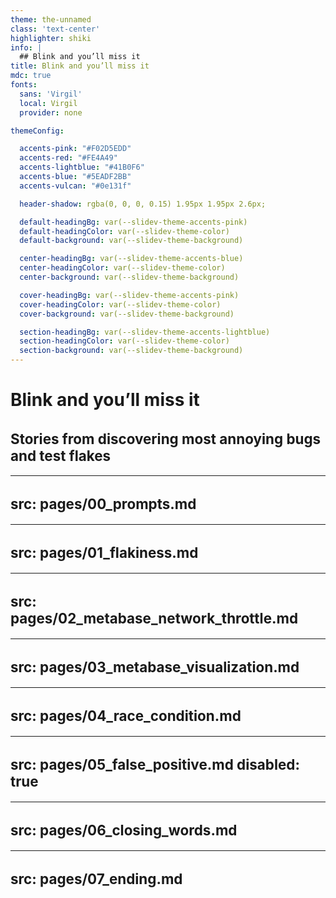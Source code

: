 ```yaml
---
theme: the-unnamed
class: 'text-center'
highlighter: shiki
info: |
  ## Blink and you’ll miss it
title: Blink and you’ll miss it
mdc: true
fonts:
  sans: 'Virgil'
  local: Virgil
  provider: none

themeConfig:

  accents-pink: "#F02D5EDD"
  accents-red: "#FE4A49"
  accents-lightblue: "#41B0F6"
  accents-blue: "#5EADF2BB"
  accents-vulcan: "#0e131f"

  header-shadow: rgba(0, 0, 0, 0.15) 1.95px 1.95px 2.6px;

  default-headingBg: var(--slidev-theme-accents-pink)
  default-headingColor: var(--slidev-theme-color)
  default-background: var(--slidev-theme-background)

  center-headingBg: var(--slidev-theme-accents-blue)
  center-headingColor: var(--slidev-theme-color)
  center-background: var(--slidev-theme-background)

  cover-headingBg: var(--slidev-theme-accents-pink)
  cover-headingColor: var(--slidev-theme-color)
  cover-background: var(--slidev-theme-background)

  section-headingBg: var(--slidev-theme-accents-lightblue)
  section-headingColor: var(--slidev-theme-color)
  section-background: var(--slidev-theme-background)
---
```


# Blink and you’ll miss it
## Stories from discovering most annoying bugs and test flakes

<!--
- I teach developers about testing and testers about web development
- I work at dev relations for company called replay where we build time travelling browser
- before we start, I want to do a short poll, but I’ll do it a littlebit differently
-->
<style>
  h2 {
    font-size: 1.6em !important;
  }
</style>

---
src: pages/00_prompts.md
---

---
src: pages/01_flakiness.md
---

---
src: pages/02_metabase_network_throttle.md
---

---
src: pages/03_metabase_visualization.md
---

---
src: pages/04_race_condition.md
---

---
src: pages/05_false_positive.md
disabled: true
---

---
src: pages/06_closing_words.md
---

---
src: pages/07_ending.md
---
